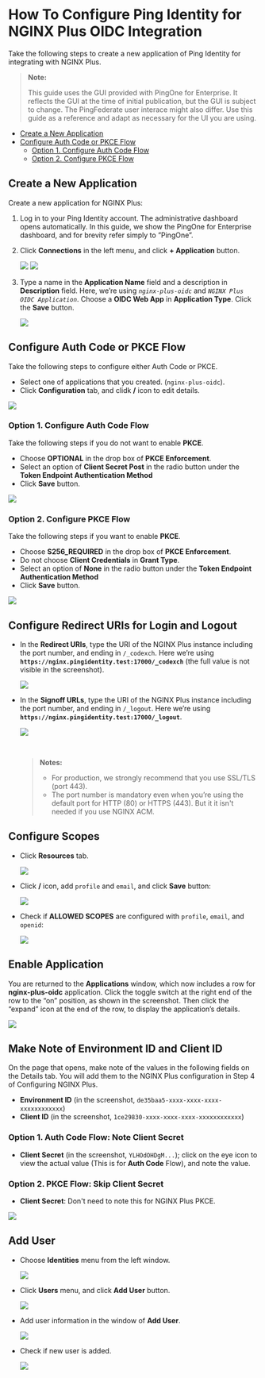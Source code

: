 # How To Configure Ping Identity for NGINX Plus OIDC Integration

Take the following steps to create a new application of Ping Identity for integrating with NGINX Plus.

> **Note:**
>
> This guide uses the GUI provided with PingOne for Enterprise. It reflects the GUI at the time of initial publication, but the GUI is subject to change. The PingFederate user interace might also differ. Use this guide as a reference and adapt as necessary for the UI you are using.

- [Create a New Application](#create-a-new-application)
- [Configure Auth Code or PKCE Flow](#configure-auth-code-or-pkce-flow)
  - [Option 1. Configure Auth Code Flow](#option-1-configure-auth-code-flow)
  - [Option 2. Configure PKCE Flow](#option-2-configure-pkce-flow)

## Create a New Application

Create a new application for NGINX Plus:

1. Log in to your Ping Identity account. The administrative dashboard opens automatically. In this guide, we show the PingOne for Enterprise dashboard, and for brevity refer simply to ”PingOne”.

2. Click **Connections** in the left menu, and click **+ Application** button.

   ![](./img/ping-one-connections-menu.png)
   ![](./img/ping-one-add-applications-menu.png)

3. Type a name in the **Application Name** field and a description in **Description** field. Here, we’re using _`nginx-plus-oidc`_ and _`NGINX Plus OIDC Application`_. Choose a **OIDC Web App** in **Application Type**. Click the **Save** button.

   ![](./img/ping-one-add-app.png)

## Configure Auth Code or PKCE Flow

Take the following steps to configure either Auth Code or PKCE.

- Select one of applications that you created. (`nginx-plus-oidc`).
- Click **Configuration** tab, and clidk **/** icon to edit details.

![](./img/ping-one-app-configuration.png)

### Option 1. Configure Auth Code Flow

Take the following steps if you do not want to enable **PKCE**.

- Choose **OPTIONAL** in the drop box of **PKCE Enforcement**.
- Select an option of **Client Secret Post** in the radio button under the **Token Endpoint Authentication Method**
- Click **Save** button.

![](./img/ping-one-auth-code-flow-setup.png)

### Option 2. Configure PKCE Flow

Take the following steps if you want to enable **PKCE**.

- Choose **S256_REQUIRED** in the drop box of **PKCE Enforcement**.
- Do not choose **Client Credentials** in **Grant Type**.
- Select an option of **None** in the radio button under the **Token Endpoint Authentication Method**
- Click **Save** button.

![](./img/ping-one-auth-pkce-setup.png)

## Configure Redirect URIs for Login and Logout

- In the **Redirect URIs**, type the URI of the NGINX Plus instance including the port number, and ending in `/_codexch`. Here we’re using **`https://nginx.pingidentity.test:17000/_codexch`** (the full value is not visible in the screenshot).

  ![](./img/ping-one-redirect-uris.png)

- In the **Signoff URLs**, type the URI of the NGINX Plus instance including the port number, and ending in `/_logout`. Here we’re using **`https://nginx.pingidentity.test:17000/_logout`**.

  ![](./img/ping-one-signoff-urls.png)

  <br>

  > **Notes:**
  >
  > - For production, we strongly recommend that you use SSL/TLS (port 443).
  > - The port number is mandatory even when you’re using the default port for HTTP (80) or HTTPS (443). But it it isn't needed if you use NGINX ACM.

## Configure Scopes

- Click **Resources** tab.

  ![](./img/ping-one-scope-before-configuration.png)

- Click **/** icon, add `profile` and `email`, and click **Save** button:

  ![](./img/ping-one-scope-in-configuration.png)

- Check if **ALLOWED SCOPES** are configured with `profile`, `email`, and `openid`:

  ![](./img/ping-one-scope-after-configuration.png)

## Enable Application

You are returned to the **Applications** window, which now includes a row for **nginx-plus-oidc** application. Click the toggle switch at the right end of the row to the “on” position, as shown in the screenshot. Then click the “expand” icon at the end of the row, to display the application’s details.

![](./img/ping-one-app-enable.png)

## Make Note of Environment ID and Client ID

On the page that opens, make note of the values in the following fields on the Details tab. You will add them to the NGINX Plus configuration in Step 4 of Configuring NGINX Plus.

- **Environment ID** (in the screenshot, `de35baa5-xxxx-xxxx-xxxx-xxxxxxxxxxxx`)
- **Client ID** (in the screenshot, `1ce29830-xxxx-xxxx-xxxx-xxxxxxxxxxxx`)

### Option 1. Auth Code Flow: Note Client Secret

- **Client Secret** (in the screenshot, `YLHOdOHDgM...`); click on the eye icon to view the actual value (This is for **Auth Code** Flow), and note the value.

### Option 2. PKCE Flow: Skip Client Secret

- **Client Secret**: Don't need to note this for NGINX Plus PKCE.

![](./img/ping-one-env-id-client-id.png)

## Add User

- Choose **Identities** menu from the left window.

  ![](./img/ping-one-users-identities-menu.png)

- Click **Users** menu, and click **Add User** button.

  ![](./img/ping-one-users-cur-list.png)

- Add user information in the window of **Add User**.

  ![](./img/ping-one-users-add.png)

- Check if new user is added.

  ![](./img/ping-one-users-new-list.png)
